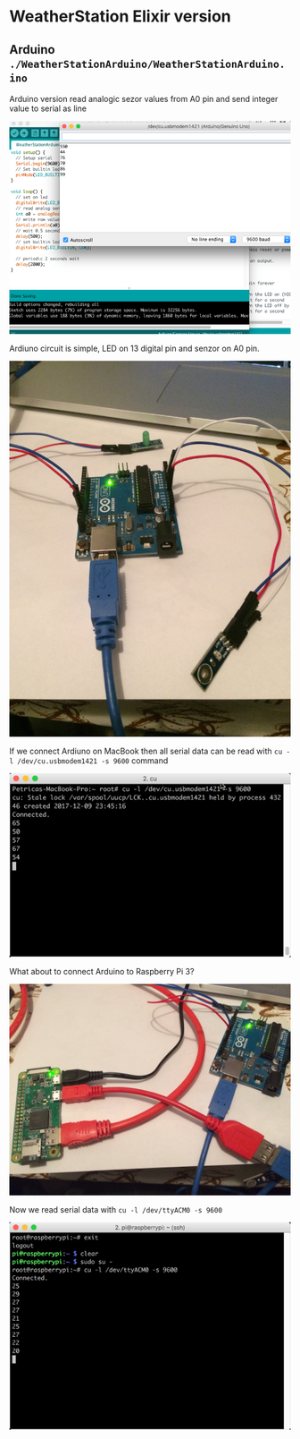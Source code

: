# WeatherStation Elixir version

## Arduino `./WeatherStationArduino/WeatherStationArduino.ino`

Arduino version read analogic sezor values from A0 pin and send integer value to serial as line

![Arduino serial](./assets/arduino_serial.png?raw=true "Arduino serial")

Ardiuno circuit is simple, LED on 13 digital pin and senzor on A0 pin.

![Arduino circuit](./assets/circuit.jpg?raw=true "Arduino circuit")

If we connect Ardiuno on MacBook then all serial data can be read with `cu -l /dev/cu.usbmodem1421 -s 9600` command

![Read serial data from MacBook](./assets/macbook_serial.png?raw=true "Read serial data from MacBook")

What about to connect Arduino to Raspberry Pi 3?

![RPI3 circuit](./assets/rpi3_circuit.jpg?raw=true "RPI3 circuit")

Now we read serial data with `cu -l /dev/ttyACM0 -s 9600`

![Read serial data on RPI3](./assets/rpi3_serial.png?raw=true "Read serial data on RPI3")